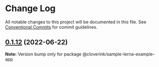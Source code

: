 # Change Log

All notable changes to this project will be documented in this file.
See [Conventional Commits](https://conventionalcommits.org) for commit guidelines.

## [0.1.12](https://github.com/cloverink/sample-lerna/compare/@cloverink/sample-lerna-example-app@0.1.11...@cloverink/sample-lerna-example-app@0.1.12) (2022-06-22)

**Note:** Version bump only for package @cloverink/sample-lerna-example-app
